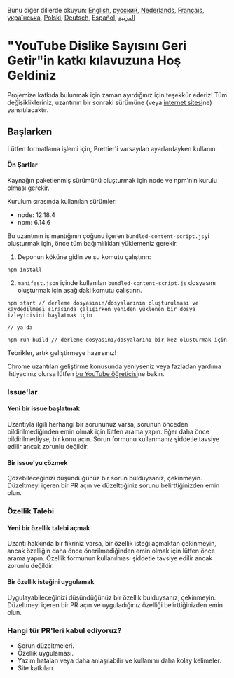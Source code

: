 Bunu diğer dillerde okuyun: [English](CONTRIBUTING.md), [русский](CONTRIBUTINGru.md), [Nederlands](CONTRIBUTINGnl.md), [Français](CONTRIBUTINGfr.md), [українська](CONTRIBUTINGuk.md), [Polski](CONTRIBUTINGpl.md), [Deutsch](CONTRIBUTINGde.md), [Español](CONTRIBUTINGes.md), [العربية](CONTRIBUTINGar.md)

# "YouTube Dislike Sayısını Geri Getir"in katkı kılavuzuna Hoş Geldiniz

Projemize katkıda bulunmak için zaman ayırdığınız için teşekkür ederiz! Tüm değişiklikleriniz, uzantının bir sonraki sürümüne (veya [internet sitesi](https://www.returnyoutubedislike.com/)ne) yansıtılacaktır.

## Başlarken

Lütfen formatlama işlemi için, Prettier'i varsayılan ayarlardayken kullanın.

#### Ön Şartlar

Kaynağın paketlenmiş sürümünü oluşturmak için node ve npm'nin kurulu olması gerekir.

Kurulum sırasında kullanılan sürümler:

- node: 12.18.4
- npm: 6.14.6

Bu uzantının iş mantığının çoğunu içeren `bundled-content-script.js`yi oluşturmak için, önce tüm bağımlılıkları yüklemeniz gerekir.

1. Deponun köküne gidin ve şu komutu çalıştırın:

```
npm install
```

2. `manifest.json` içinde kullanılan `bundled-content-script.js` dosyasını oluşturmak için aşağıdaki komutu çalıştırın.

```
npm start // derleme dosyasının/dosyalarının oluşturulması ve kaydedilmesi sırasında çalışırken yeniden yüklenen bir dosya izleyicisini başlatmak için

// ya da

npm run build // derleme dosyasını/dosyalarını bir kez oluşturmak için
```

Tebrikler, artık geliştirmeye hazırsınız!

Chrome uzantıları geliştirme konusunda yeniyseniz veya fazladan yardıma ihtiyacınız olursa lütfen [bu YouTube öğreticisi](https://www.youtube.com/watch?v=mdOj6HYE3_0)ne bakın.

### Issue'lar

#### Yeni bir issue başlatmak

Uzantıyla ilgili herhangi bir sorununuz varsa, sorunun önceden bildirilmediğinden emin olmak için lütfen arama yapın. Eğer daha önce bildirilmediyse, bir konu açın. Sorun formunu kullanmanız şiddetle tavsiye edilir ancak zorunlu değildir.

#### Bir issue'yu çözmek

Çözebileceğinizi düşündüğünüz bir sorun bulduysanız, çekinmeyin. Düzeltmeyi içeren bir PR açın ve düzelttiğiniz sorunu belirttiğinizden emin olun.

### Özellik Talebi

#### Yeni bir özellik talebi açmak

Uzantı hakkında bir fikriniz varsa, bir özellik isteği açmaktan çekinmeyin, ancak özelliğin daha önce önerilmediğinden emin olmak için lütfen önce arama yapın. Özellik formunun kullanılması şiddetle tavsiye edilir ancak zorunlu değildir.

#### Bir özellik isteğini uygulamak

Uygulayabileceğinizi düşündüğünüz bir özellik bulduysanız, çekinmeyin. Düzeltmeyi içeren bir PR açın ve uyguladığınız özelliği belirttiğinizden emin olun.

### Hangi tür PR'leri kabul ediyoruz?

- Sorun düzeltmeleri.
- Özellik uygulaması.
- Yazım hataları veya daha anlaşılabilir ve kullanımı daha kolay kelimeler.
- Site katkıları.
